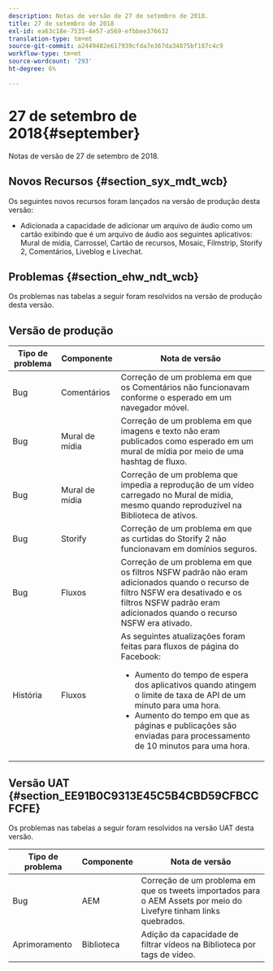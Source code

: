```yaml
---
description: Notas de versão de 27 de setembro de 2018.
title: 27 de setembro de 2018
exl-id: ea63c18e-7535-4e57-a569-efbbee376632
translation-type: tm+mt
source-git-commit: a2449482e617939cfda7e367da34875bf187c4c9
workflow-type: tm+mt
source-wordcount: '293'
ht-degree: 6%

---
```


# 27 de setembro de 2018{#september}

Notas de versão de 27 de setembro de 2018.

## Novos Recursos {#section_syx_mdt_wcb}

Os seguintes novos recursos foram lançados na versão de produção desta versão:

* Adicionada a capacidade de adicionar um arquivo de áudio como um cartão exibindo que é um arquivo de áudio aos seguintes aplicativos: Mural de mídia, Carrossel, Cartão de recursos, Mosaic, Filmstrip, Storify 2, Comentários, Liveblog e Livechat.

## Problemas {#section_ehw_ndt_wcb}

Os problemas nas tabelas a seguir foram resolvidos na versão de produção desta versão.

## Versão de produção

| Tipo de problema | Componente | Nota de versão |
|--- |--- |--- |
| Bug | Comentários | Correção de um problema em que os Comentários não funcionavam conforme o esperado em um navegador móvel. |
| Bug | Mural de mídia | Correção de um problema em que imagens e texto não eram publicados como esperado em um mural de mídia por meio de uma hashtag de fluxo. |
| Bug | Mural de mídia | Correção de um problema que impedia a reprodução de um vídeo carregado no Mural de mídia, mesmo quando reproduzível na Biblioteca de ativos. |
| Bug | Storify | Correção de um problema em que as curtidas do Storify 2 não funcionavam em domínios seguros. |
| Bug | Fluxos | Correção de um problema em que os filtros NSFW padrão não eram adicionados quando o recurso de filtro NSFW era desativado e os filtros NSFW padrão eram adicionados quando o recurso NSFW era ativado. |
| História | Fluxos | As seguintes atualizações foram feitas para fluxos de página do Facebook:  </br><ul><li>Aumento do tempo de espera dos aplicativos quando atingem o limite de taxa de API de um minuto para uma hora. </li><li>Aumento do tempo em que as páginas e publicações são enviadas para processamento de 10 minutos para uma hora.</li></ul> |


## Versão UAT {#section_EE91B0C9313E45C5B4CBD59CFBCCFCFE}

Os problemas nas tabelas a seguir foram resolvidos na versão UAT desta versão.

| **Tipo de problema** | **Componente** | **Nota de versão** |
|---|---|---|
| Bug | AEM | Correção de um problema em que os tweets importados para o AEM Assets por meio do Livefyre tinham links quebrados. |
| Aprimoramento | Biblioteca | Adição da capacidade de filtrar vídeos na Biblioteca por tags de vídeo. |

